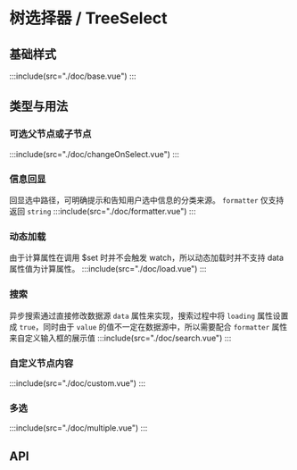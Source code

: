 # 树选择器 / TreeSelect
## 基础样式
:::include(src="./doc/base.vue")
:::

## 类型与用法
### 可选父节点或子节点
:::include(src="./doc/changeOnSelect.vue")
:::

### 信息回显
回显选中路径，可明确提示和告知用户选中信息的分类来源。
`formatter` 仅支持返回 `string`
:::include(src="./doc/formatter.vue")
:::

### 动态加载
由于计算属性在调用 $set 时并不会触发 watch，所以动态加载时并不支持 data 属性值为计算属性。
:::include(src="./doc/load.vue")
::: 

### 搜索
异步搜索通过直接修改数据源 `data` 属性来实现，搜索过程中将 `loading` 属性设置成 `true`，同时由于 `value` 的值不一定在数据源中，所以需要配合 `formatter` 属性来自定义输入框的展示值
:::include(src="./doc/search.vue")
:::

### 自定义节点内容
:::include(src="./doc/custom.vue")
::: 

### 多选
:::include(src="./doc/multiple.vue")
::: 

## API
<api-doc name="TreeSelect" :doc="require('./api.json')"></api-doc>

